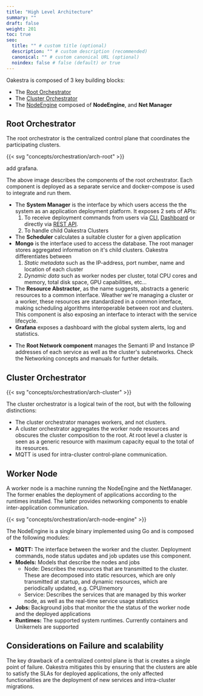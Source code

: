 ```yaml
---
title: "High Level Architecture"
summary: ""
draft: false
weight: 201
toc: true
seo:
  title: "" # custom title (optional)
  description: "" # custom description (recommended)
  canonical: "" # custom canonical URL (optional)
  noindex: false # false (default) or true
---
```


Oakestra is composed of 3 key building blocks:
* The [Root Orchestrator](#root-orchestrator)
* The [Cluster Orchestrator](#cluster-orchestrator)
* The [NodeEngine](#worker-node) composed of **NodeEngine**, and **Net Manager**

## Root Orchestrator

The root orchestrator is the centralized control plane that coordinates the participating clusters.

{{< svg "concepts/orchestration/arch-root" >}}

add grafana.

The above image describes the components of the root orchestrator. Each component is deployed as a separate service
and docker-compose is used to integrate and run them.

* The **System Manager** is the interface by which users access the the system as an application deployment platform.
It exposes 2 sets of APIs:
    1. To receive deployment commands from users via [CLI](../../getting-started/deploy-app/with-the-cli/), [Dashboard](../../getting-started/deploy-app/with-the-dashboard/) or directly via [ REST API](../../getting-started/deploy-app/with-the-api/).
    2. To handle child Oakestra Clusters
* The **Scheduler** calculates a suitable cluster for a given application
* **Mongo** is the interface used to access the database. The root manager stores aggregated information on it's
child clusters. Oakestra differentiates between
    1. *Static metadata* such as the IP-address, port number, name and location of each cluster
    2. *Dynamic data* such as worker nodes per cluster, total CPU cores and memory, total disk space, GPU capabilities, etc...
* The **Resource Abstractor**, as the name suggests, abstracts a generic resources to a common interface. Weather we're managing a cluster or a worker, these resources are standardized in a common interface, making scheduling algorithms interoperable between root and clusters. This component is also exposing an interface to interact with the service lifecycle.
* **Grafana** exposes a dashboard with the global system alerts, log and statistics.
<!--* TODO: Add link to hooks-->
* The **Root Network component** manages the Semanti IP and Instance IP addresses of each service as well as the cluster's subnetworks. Check the Networking concepts and manuals for further details. 
<!--* TODO: Add netwprk links-->

## Cluster Orchestrator

{{< svg "concepts/orchestration/arch-cluster" >}}

The cluster orchestrator is a logical twin of the root, but with the following distinctions:
* The cluster orchestrator manages workers, and not clusters. 
* A cluster orchestrator aggregates the worker node resources and obscures the cluster composition to the root. At root level a cluster is seen as a generic resource with maximum capacity equal to the total of its resources.
* MQTT is used for intra-cluster control-plane communication. 

## Worker Node

A worker node is a machine running the NodeEngine and the NetManager. The former enables the
deployment of applications according to the runtimes installed. The latter provides networking
components to enable inter-application communication.

{{< svg "concepts/orchestration/arch-node-engine" >}}

The NodeEngine is a single binary implemented using Go and is composed of the following modules:
* **MQTT:** The interface between the worker and the cluster. Deployment commands, node status
updates and job updates use this component.
* **Models:** Models that describe the nodes and jobs  
    * Node: Describes the resources that are transmitted to the cluster. These are decomposed into static 
    resources, which are only transmitted at startup, and dynamic resources, which are periodically
    updated, e.g. CPU/memory
    * Service: Describes the services that are managed by this worker node, as well as the real-time
    service usage statistics
* **Jobs:** Background jobs that monitor the the status of the worker node and the deployed applications
* **Runtimes:** The supported system runtimes. Currently containers and Unikernels are supported

## Considerations on Failure and scalability

The key drawback of a centralized control plane is that is creates a single point of failure. Oakestra mitigates this by ensuring
that the clusters are able to satisfy the SLAs for deployed applications, the only affected functionalities are the deployment of
new services and intra-cluster migrations.
<!--Todo: To avoid failure and increase resiliency, an idea is to make the component able to scale by introducing a load balancer in front of the replicated components. However, this feature is not implemented yet-->